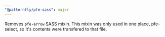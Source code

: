 ```yaml
---
"@patternfly/pfe-sass": major
---
```


Removes `pfe-arrow` SASS mixin. This mixin was only used in one place,
pfe-select, so it's contents were transfered to that file.
